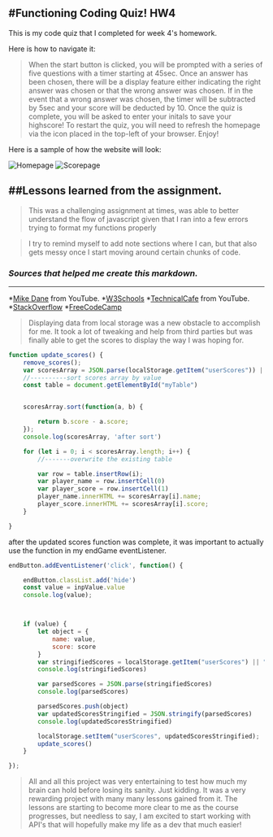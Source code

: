 #Functioning Coding Quiz! HW4
---

This is my code quiz that I completed for week 4's homework.

Here is how to navigate it:
>When the start button is clicked, you will be prompted with a series of five questions with a timer starting at 45sec.
>Once an answer has been chosen, there will be a display feature either indicating the right answer was chosen or that the wrong answer was chosen.
>If in the event that a wrong answer was chosen, the timer will be subtracted by 5sec and your score will be deducted by 10.
>Once the quiz is complete, you will be asked to enter your initals to save your highscore! To restart the quiz, you will need to refresh the homepage via the icon placed in the top-left of your browser.
>Enjoy!

Here is a sample of how the website will look:

![Homepage](QuizHome)
![Scorepage](QuizScore)

##Lessons learned from the assignment.
---

>This was a challenging assignment at times, was able to better understand the flow of javascript given that I ran into a few errors trying to format my functions properly

>I try to remind myself to add note sections where I can, but that also gets messy once I start moving around certain chunks of code.

### _Sources that helped me create this markdown._
---

*[Mike Dane](https://www.youtube.com/channel/UCvmINlrza7JHB1zkIOuXEbw) from YouTube.
*[W3Schools](https://www.w3schools.com/cssref/pr_class_position.asp)
*[TechnicalCafe](https://www.youtube.com/watch?v=9sT03jEwcaw&t=1006s) from YouTube.
*[StackOverflow](https://stackoverflow.com/questions/42603033/uncaught-typeerror-cannot-set-property-textcontent-of-null)
*[FreeCodeCamp](https://forum.freecodecamp.org/)

>Displaying data from local storage was a new obstacle to accomplish for me. It took a lot of tweaking and help from third parties but was finally able to get the scores to display the way I was hoping for.

```js
function update_scores() {
    remove_scores();
    var scoresArray = JSON.parse(localStorage.getItem("userScores")) || [];
    //----------sort scores array by value
    const table = document.getElementById("myTable")


    scoresArray.sort(function(a, b) {

        return b.score - a.score;
    });
    console.log(scoresArray, 'after sort')

    for (let i = 0; i < scoresArray.length; i++) {
        //-------overwrite the existing table

        var row = table.insertRow(i);
        var player_name = row.insertCell(0)
        var player_score = row.insertCell(1)
        player_name.innerHTML += scoresArray[i].name;
        player_score.innerHTML += scoresArray[i].score;
    }

}


```


after the updated scores function was complete, it was important to actually use the function in my endGame eventListener.
```js
endButton.addEventListener('click', function() {

    endButton.classList.add('hide')
    const value = inpValue.value
    console.log(value);



    if (value) {
        let object = {
            name: value,
            score: score
        }
        var stringifiedScores = localStorage.getItem("userScores") || "[]"
        console.log(stringifiedScores)

        var parsedScores = JSON.parse(stringifiedScores)
        console.log(parsedScores)

        parsedScores.push(object)
        var updatedScoresStringified = JSON.stringify(parsedScores)
        console.log(updatedScoresStringified)

        localStorage.setItem("userScores", updatedScoresStringified);
        update_scores()
    }

});
```

>All and all this project was very entertaining to test how much my brain can hold before losing its sanity. Just kidding. It was a very rewarding project with many many lessons gained from it. The lessons are starting to become more clear to me as the course progresses, but needless to say, I am excited to start working with API's that will hopefully make my life as a dev that much easier!
